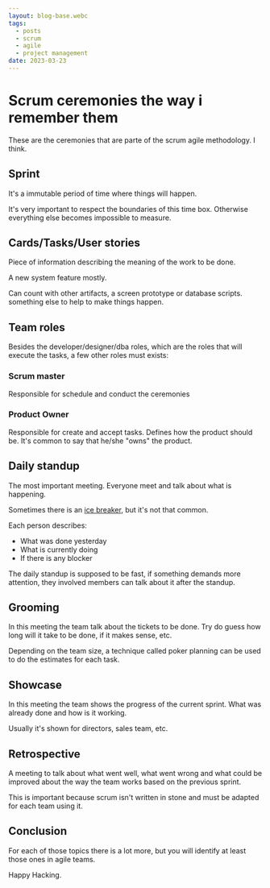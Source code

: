 ```yaml
---
layout: blog-base.webc
tags:
  - posts
  - scrum
  - agile
  - project management
date: 2023-03-23
---
```

# Scrum ceremonies the way i remember them

These are the ceremonies that are parte of the scrum agile methodology. I think.

## Sprint

It's a immutable period of time where things will happen.

It's very important to respect the boundaries of this time box. Otherwise
everything else becomes impossible to measure.

## Cards/Tasks/User stories

Piece of information describing the meaning of the work to be done.

A new system feature mostly.

Can count with other artifacts, a screen prototype or database scripts.
something else to help to make things happen.

## Team roles

Besides the developer/designer/dba roles, which are the roles that will execute
the tasks, a few other roles must exists:

### Scrum master

Responsible for schedule and conduct the ceremonies

### Product Owner

Responsible for create and accept tasks. Defines how the product should be. It's
common to say that he/she "owns" the product.

## Daily standup

The most important meeting. Everyone meet and talk about what is happening.

Sometimes there is an [ice breaker](https://resources.scrumalliance.org/Article/icebreakers-scrum-alliance-masters-use-build-trust-teams),
but it's not that common.

Each person describes:

- What was done yesterday
- What is currently doing
- If there is any blocker

The daily standup is supposed to be fast, if something demands more attention,
they involved members can talk about it after the standup.

## Grooming

In this meeting the team talk about the tickets to be done. Try do guess how
long will it take to be done, if it makes sense, etc.

Depending on the team size, a technique called poker planning can be used to do
the estimates for each task.

## Showcase

In this meeting the team shows the progress of the current sprint. What was
already done and how is it working.

Usually it's shown for directors, sales team, etc.

## Retrospective

A meeting to talk about what went well, what went wrong and what could be
improved about the way the team works based on the previous sprint.

This is important because scrum isn't written in stone and must be adapted for
each team using it.

## Conclusion

For each of those topics there is a lot more, but you will identify at least
those ones in agile teams.

Happy Hacking.
